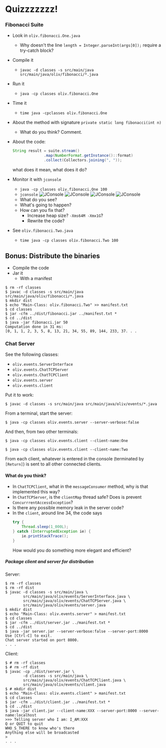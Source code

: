 # Quizzzzzzz!

### Fibonacci Suite
- Look in `oliv.fibonacci.One.java`
  - Why doesn't the line `length = Integer.parseInt(args[0]);` require a try-catch block?  
- Compile it
  - `javac -d classes -s src/main/java src/main/java/oliv/fibonacci/*.java`
- Run it
  - `java -cp classes oliv.fibonacci.One`
- Time it
  - `time java -cpclasses oliv.fibonacci.One`
- About the method with signature `private static long fibonacci(int n)`
  - What do you think? Comment.
- About the code:
  ```java
  String result = suite.stream()
                .map(NumberFormat.getInstance()::format)
                .collect(Collectors.joining(", "));
  ```
  what does it mean, what does it do?
- Monitor it with `jconsole`
  - `java -cp classes oliv.fibonacci.One 100`
  - `jconsole`
    ![JConsole](../../../images/jconsole.png)
    ![JConsole](../../../images/jconsole.2.png)
    ![JConsole](../../../images/jconsole.3.png)
    ![JConsole](../../../images/jconsole.4.png)
  - What do you see?
  - What's going to happen?
  - How can you fix that?
    - Increase heap size? `-Xms64M -Xmx1G`?
    - Rewrite the code?
  
- See `oliv.fibonacci.Two.java`
  - `time java -cp classes oliv.fibonacci.Two 100`
  
## Bonus: Distribute the binaries
  - Compile the code
  - Jar it
    - With a manifest
  
```
$ rm -rf classes
$ javac -d classes -s src/main/java src/main/java/oliv/fibonacci/*.java
$ mkdir dist
$ echo "Main-Class: oliv.fibonacci.Two" >> manifest.txt
$ cd classes
$ jar -cfm ../dist/fibonacci.jar ../manifest.txt *
$ cd ../dist
$ java -jar fibonacci.jar 50
Computation done in 31 ms:
[0, 1, 1, 2, 3, 5, 8, 13, 21, 34, 55, 89, 144, 233, 37. . .
```

### Chat Server
See the following classes:
- `oliv.events.ServerInterface`
- `oliv.events.ChatTCPServer`
- `oliv.events.ChatTCPClient`
- `oliv.events.server`
- `oliv.events.client`

Put it to work:
```
$ javac -d classes -s src/main/java src/main/java/oliv/events/*.java
```
From a terminal, start the server:
```
$ java -cp classes oliv.events.server --server-verbose:false
```
And then, from two other terminals:
```
$ java -cp classes oliv.events.client --client-name:One
```
```
$ java -cp classes oliv.events.client --client-name:Two
```
From each client, whatever is entered in the console (terminated by `[Return]`) is sent to all other connected clients.

#### What do you think?
- In `ChatTCPClient`, what in the `messageConsumer` method, why is that implemented this way?
- In `ChatTCPServer`, is the `clientMap` thread safe? Does is prevent `ConcurrrentAccessException`?
- Is there any possible memory leak in the server code?
- In the `client`, around line 34, the code says
  ```java
  try {
      Thread.sleep(1_000L); 
  } catch (InterruptedException ie) {
      ie.printStackTrace();
  }
  ```
  How would you do something more elegant and efficient?

##### Package client and server for distribution
Server:
```
$ rm -rf classes
$ rm -rf dist
$ javac -d classes -s src/main/java \
        src/main/java/oliv/events/ServerInterface.java \
        src/main/java/oliv/events/ChatTCPServer.java \
        src/main/java/oliv/events/server.java 
$ mkdir dist
$ echo "Main-Class: oliv.events.server" > manifest.txt
$ cd classes
$ jar -cfm ../dist/server.jar ../manifest.txt *
$ cd ../dist
$ java -jar server.jar --server-verbose:false --server-port:8000
Use [Ctrl-C] to exit.
Chat server started on port 8000.
. . .
```

Client:
```
$ # rm -rf classes
$ # rm -rf dist
$ javac -cp ./dist/server.jar \
        -d classes -s src/main/java \
        src/main/java/oliv/events/ChatTCPClient.java \
        src/main/java/oliv/events/client.java 
$ # mkdir dist
$ echo "Main-Class: oliv.events.client" > manifest.txt
$ cd classes
$ jar -cfm ../dist/client.jar ../manifest.txt *
$ cd ../dist
$ java -jar client.jar --client-name:XXX --server-port:8000 --server-name:localhost
>>> Telling server who I am: I_AM:XXX
Q or QUIT to quit
WHO_S_THERE to know who's there
Anything else will be broadcasted
> 
. . .
```
